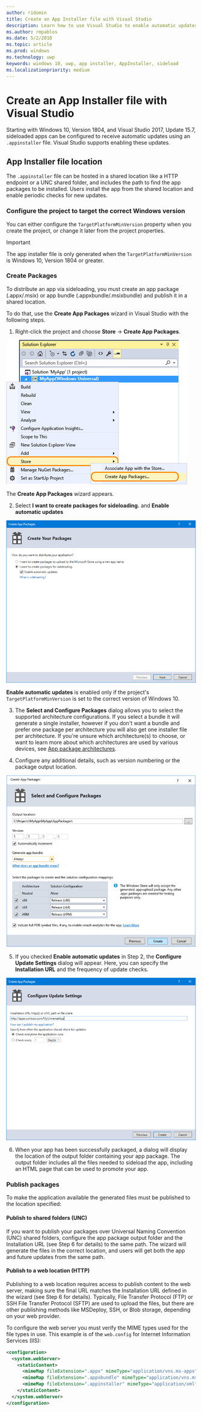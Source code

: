 ```yaml
---
author: ridomin
title: Create an App Installer file with Visual Studio
description: Learn how to use Visual Studio to enable automatic updates using the .appinstaller file.
ms.author: rmpablos
ms.date: 5/2/2018
ms.topic: article
ms.prod: windows
ms.technology: uwp
keywords: windows 10, uwp, app installer, AppInstaller, sideload
ms.localizationpriority: medium
---
```


# Create an App Installer file with Visual Studio

Starting with Windows 10, Version 1804, and Visual Studio 2017, Update 15.7, sideloaded apps can be configured to receive automatic updates using an `.appinstaller` file. Visual Studio supports enabling these updates.

## App Installer file location
The `.appinstaller` file can be hosted in a shared location like a HTTP endpoint or a UNC shared folder, and includes the path to find the app packages to be installed. Users install the app from the shared location and enable periodic checks for new updates. 


### Configure the project to target the correct Windows version

You can either configure the `TargetPlatformMinVersion` property when you create the project, or change it later from the project properties. 

>[!IMPORTANT]
> The app installer file is only generated when the `TargetPlatformMinVersion` is Windows 10, Version 1804 or greater.


### Create Packages

To distribute an app via sideloading, you must create an app package (.appx/.msix) or app bundle (.appxbundle/.msixbundle) and publish it in a shared location.

To do that, use the **Create App Packages** wizard in Visual Studio with the following steps.

1. Right-click the project and choose **Store** -> **Create App Packages**.  

![Context menu with navigation to Create App Packages](images/packaging-screen2.jpg)   

The **Create App Packages** wizard appears.

2. Select **I want to create packages for sideloading.** and **Enable automatic updates**  

![Create Your Packages dialog window shown](images/select-sideloading.png)  

**Enable automatic updates** is enabled only if the project's `TargetPlatformMinVersion` is set to the correct version of Windows 10.

3. The **Select and Configure Packages** dialog allows you to select the supported architecture configurations. If you select a bundle it will generate a single installer, however if you don't want a bundle and prefer one package per architecture you will also get one installer file per architecture.  If you're unsure which architecture(s) to choose, or want to learn more about which architectures are used by various devices, see [App package architectures](device-architecture.md).

4. Configure any additional details, such as version numbering or the package output location.

![Create App Packages window with package configuration shown](images/packaging-screen5.jpg)  

5. If you checked **Enable automatic updates** in Step 2, the **Configure Update Settings** dialog will appear. Here, you can specify the **Installation URL** and the frequency of update checks.

![Configure Update Settings window with publish location configuration shown](images/sideloading-screen.png)  

6. When your app has been successfully packaged, a dialog will display the location of the output folder containing your app package. The output folder includes all the files needed to sideload the app, including an HTML page that can be used to promote your app.

### Publish packages

To make the application available the generated files must be published to the location specified:

#### Publish to shared folders (UNC)

If you want to publish your packages over Universal Naming Convention (UNC) shared folders, configure the app package output folder and the Installation URL (see Step 6 for details) to the same path. The wizard will generate the files in the correct location, and users will get both the app and future updates from the same path.

#### Publish to a web location (HTTP)

Publishing to a web location requires access to publish content to the web server, making sure the final URL matches the Installation URL defined in the wizard (see Step 6 for details). Typically, File Transfer Protocol (FTP) or SSH File Transfer Protocol (SFTP) are used to upload the files, but there are other publishing methods like MSDeploy, SSH, or Blob storage, depending on your web provider.

To configure the web server you must verify the MIME types used for the file types in use. This example is of the `web.config` for Internet Information Services (IIS):

```xml
<configuration>
  <system.webServer>
    <staticContent>
      <mimeMap fileExtension=".appx" mimeType="application/vns.ms-appx" />
      <mimeMap fileExtension=".appxbundle" mimeType="application/vns.ms-appx" />
      <mimeMap fileExtension=".appinstaller" mimeType="application/xml" />
    </staticContent>  
  </system.webServer>  
</configuration>
```




















